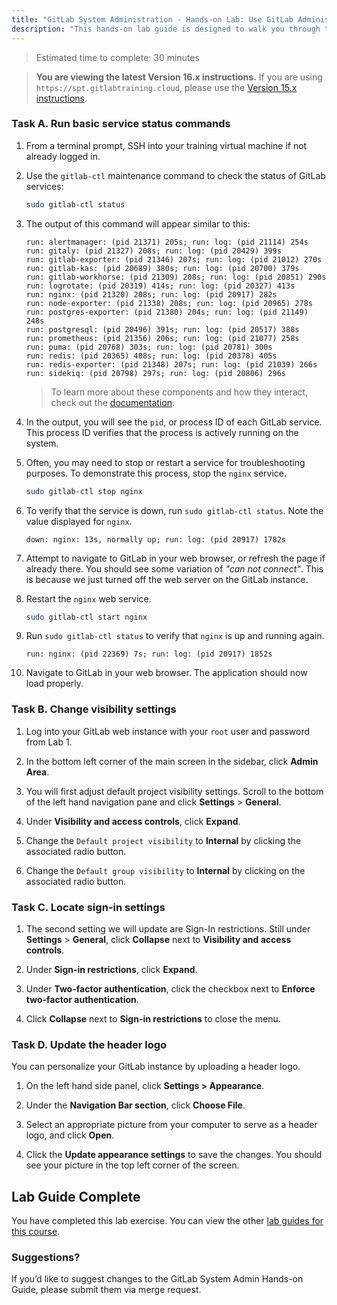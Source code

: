 ```yaml
---
title: "GitLab System Administration - Hands-on Lab: Use GitLab Administration Commands"
description: "This hands-on lab guide is designed to walk you through the lab exercises used in the GitLab System Administration course."
---
```


> Estimated time to complete: 30 minutes

> **You are viewing the latest Version 16.x instructions.** If you are using `https://spt.gitlabtraining.cloud`, please use the [Version 15.x instructions](https://gitlab.com/gitlab-com/content-sites/handbook/-/blob/d14ee71aeac2054c72ce96e8b35ba2511f86a7ca/content/handbook/customer-success/professional-services-engineering/education-services/sysadminhandson2.md).

### Task A. Run basic service status commands

1. From a terminal prompt, SSH into your training virtual machine if not already logged in.

1. Use the `gitlab-ctl` maintenance command to check the status of GitLab services:

    ```bash
    sudo gitlab-ctl status
    ```

1. The output of this command will appear similar to this:

    ```
    run: alertmanager: (pid 21371) 205s; run: log: (pid 21114) 254s
    run: gitaly: (pid 21327) 208s; run: log: (pid 20429) 399s
    run: gitlab-exporter: (pid 21346) 207s; run: log: (pid 21012) 270s
    run: gitlab-kas: (pid 20689) 380s; run: log: (pid 20700) 379s
    run: gitlab-workhorse: (pid 21309) 208s; run: log: (pid 20851) 290s
    run: logrotate: (pid 20319) 414s; run: log: (pid 20327) 413s
    run: nginx: (pid 21320) 208s; run: log: (pid 20917) 282s
    run: node-exporter: (pid 21338) 208s; run: log: (pid 20965) 278s
    run: postgres-exporter: (pid 21380) 204s; run: log: (pid 21149) 248s
    run: postgresql: (pid 20496) 391s; run: log: (pid 20517) 388s
    run: prometheus: (pid 21356) 206s; run: log: (pid 21077) 258s
    run: puma: (pid 20768) 303s; run: log: (pid 20781) 300s
    run: redis: (pid 20365) 408s; run: log: (pid 20378) 405s
    run: redis-exporter: (pid 21348) 207s; run: log: (pid 21039) 266s
    run: sidekiq: (pid 20798) 297s; run: log: (pid 20806) 296s
    ```

    > To learn more about these components and how they interact, check out the [documentation](https://docs.gitlab.com/ee/development/architecture.html). 

1. In the output, you will see the `pid`, or process ID of each GitLab service. This process ID verifies that the process is actively running on the system.

1. Often, you may need to stop or restart a service for troubleshooting purposes. To demonstrate this process, stop the `nginx` service.

    ```bash
    sudo gitlab-ctl stop nginx
    ```

1. To verify that the service is down, run `sudo gitlab-ctl status`. Note the value displayed for `nginx`.

    ```
    down: nginx: 13s, normally up; run: log: (pid 20917) 1782s
    ```

1. Attempt to navigate to GitLab in your web browser, or refresh the page if already there. You should see some variation of *"can not connect"*. This is because we just turned off the web server on the GitLab instance.

1. Restart the `nginx` web service.

    ```bash
    sudo gitlab-ctl start nginx
    ```

1. Run `sudo gitlab-ctl status` to verify that `nginx` is up and running again.

    ```
    run: nginx: (pid 22369) 7s; run: log: (pid 20917) 1852s
    ```

7. Navigate to GitLab in your web browser. The application should now load properly.

### Task B. Change visibility settings

1. Log into your GitLab web instance with your `root` user and password from Lab 1.

1. In the bottom left corner of the main screen in the sidebar, click **Admin Area**.

1. You will first adjust default project visibility settings. Scroll to the bottom of the left hand navigation pane and click **Settings** > **General**. 

1. Under **Visibility and access controls**, click **Expand**.

1. Change the `Default project visibility` to **Internal** by clicking the associated radio button. 

1. Change the `Default group visibility` to **Internal** by clicking on the associated radio button.  

### Task C. Locate sign-in settings

1. The second setting we will update are Sign-In restrictions. Still under **Settings** > **General**, click **Collapse** next to **Visibility and access controls**.  

1. Under **Sign-in restrictions**, click **Expand**. 

1. Under **Two-factor authentication**, click the checkbox next to **Enforce two-factor authentication**.  

1. Click **Collapse** next to **Sign-in restrictions** to close the menu.

### Task D. Update the header logo

You can personalize your GitLab instance by uploading a header logo.

1. On the left hand side panel, click **Settings > Appearance**. 

1. Under the **Navigation Bar section**, click **Choose File**.  

1. Select an appropriate picture from your computer to serve as a header logo, and click **Open**.  

1. Click the **Update appearance settings** to save the changes. You should see your picture in the top left corner of the screen.

## Lab Guide Complete

You have completed this lab exercise. You can view the other [lab guides for this course](/handbook/customer-success/professional-services-engineering/education-services/sysadminhandson).

### Suggestions?

If you’d like to suggest changes to the GitLab System Admin Hands-on Guide, please submit them via merge request.
